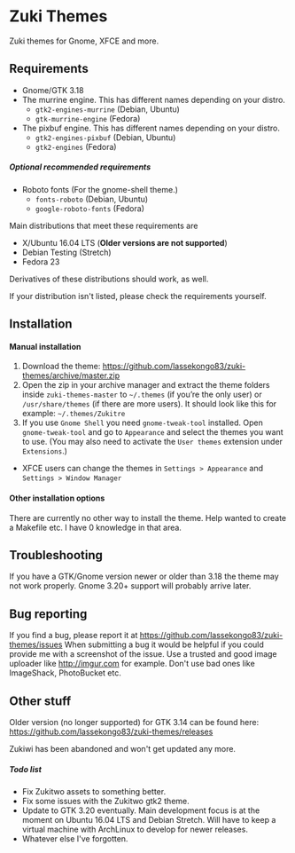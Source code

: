 # Zuki Themes

Zuki themes for Gnome, XFCE and more.

## Requirements

* Gnome/GTK 3.18
* The murrine engine. This has different names depending on your distro.
  * `gtk2-engines-murrine` (Debian, Ubuntu)
  * `gtk-murrine-engine` (Fedora)
* The pixbuf engine. This has different names depending on your distro.
  * `gtk2-engines-pixbuf` (Debian, Ubuntu)
  * `gtk2-engines` (Fedora)

##### Optional recommended requirements
* Roboto fonts (For the gnome-shell theme.)
  * `fonts-roboto` (Debian, Ubuntu)
  * `google-roboto-fonts` (Fedora)

Main distributions that meet these requirements are

* X/Ubuntu 16.04 LTS (**Older versions are not supported**)
* Debian Testing (Stretch)
* Fedora 23

Derivatives of these distributions should work, as well.

If your distribution isn't listed, please check the requirements yourself.

## Installation

#### Manual installation

1. Download the theme: https://github.com/lassekongo83/zuki-themes/archive/master.zip
2. Open the zip in your archive manager and extract the theme folders inside `zuki-themes-master` to `~/.themes` (if you’re the only user) or `/usr/share/themes` (if there are more users). It should look like this for example: `~/.themes/Zukitre`
3. If you use `Gnome Shell` you need `gnome-tweak-tool` installed. Open `gnome-tweak-tool` and go to `Appearance` and select the themes you want to use. (You may also need to activate the `User themes` extension under `Extensions`.)
  * XFCE users can change the themes in `Settings > Appearance` and `Settings > Window Manager`

#### Other installation options

There are currently no other way to install the theme. Help wanted to create a Makefile etc. I have 0 knowledge in that area.

## Troubleshooting

If you have a GTK/Gnome version newer or older than 3.18 the theme may not work properly. Gnome 3.20+ support will probably arrive later.

## Bug reporting

If you find a bug, please report it at https://github.com/lassekongo83/zuki-themes/issues
When submitting a bug it would be helpful if you could provide me with a screenshot of the issue. Use a trusted and good image uploader like http://imgur.com for example. Don't use bad ones like ImageShack, PhotoBucket etc.

## Other stuff

Older version (no longer supported) for GTK 3.14 can be found here: https://github.com/lassekongo83/zuki-themes/releases

Zukiwi has been abandoned and won't get updated any more.

##### Todo list
  * Fix Zukitwo assets to something better.
  * Fix some issues with the Zukitwo gtk2 theme.
  * Update to GTK 3.20 eventually. Main development focus is at the moment on Ubuntu 16.04 LTS and Debian Stretch. Will have to keep a virtual machine with ArchLinux to develop for newer releases.
  * Whatever else I've forgotten.
